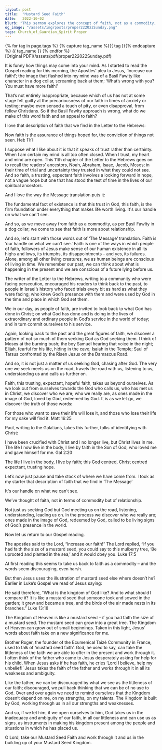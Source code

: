 ```yaml
---
layout: post
title:  "Mustard Seed Faith"
date:   2022-10-02
blurb: "This sermon explores the concept of faith, not as a commodity, but as a relationship. It emphasizes that faith is about trust rather than certainty, and that it is not just about us seeking God, but God meeting us on our journey. The sermon also highlights the idea of 'mustard seed faith' - that even a small amount of faith can grow into something significant."
og_image: "/assets/img/posts/proper222022Sunday.png"
tags: Church_of_Gaurdian_Spirit Proper
---    
```

<div class="tag-pills">
  {% for tag in page.tags %}
    {% capture tag_name %}{{ tag }}{% endcapture %}
    <a href="{{ site.baseurl }}/tag/{{ tag_name }}" class="tag-pill">{{ tag_name }}</a>
  {% endfor %}
</div>
[Original PDF](/assets/pdf/proper222022Sunday.pdf)

It is funny how things may come into your mind. As I started to read the Gospel reading for this morning, the Apostles’ plea to Jesus, ‘Increase our faith!’; the image that flashed into my mind was of a Basil Fawlty like character in a dog collar, screaming back at them; ‘What’s wrong with you? You must have more faith!’

That’s not entirely inappropriate, because which of us has not at some stage felt guilty at the precariousness of our faith in times of anxiety or testing; maybe even sensed a touch of pity, or even disapproval, from fellow Christians. So if the Basil Fawlty approach is wrong, what do we make of this word faith and an appeal to faith?

I love that description of faith that we find in the Letter to the Hebrews:

Now faith is the assurance of things hoped for, the conviction of things not seen. Heb 11:1

I suppose what I like about it is that it speaks of trust rather than certainty. When I am certain my mind is all too often closed. When I trust, my heart and mind are open. This 11th chapter of the Letter to the Hebrews goes on to recall the readers’ ancestors, Noah, Abraham, Isaac, Jacob, Moses; in their time of trial and uncertainty they trusted in what they could not see. And so faith, a trusting, expectant faith involves a looking forward in hope, not a vague hope but one that has stood the test of time in the lives of our spiritual ancestors.

And I love the way the Message translation puts it:

The fundamental fact of existence is that this trust in God, this faith, is the firm foundation under everything that makes life worth living. It's our handle on what we can't see.

And so, as we move away from faith as a commodity, as per Basil Fawlty in a dog collar; we come to see that faith is more about relationship.

And so, let’s start with those words out of ‘The Message’ translation. Faith is ‘our handle on what we can’t see.’ Faith is one of the ways in which people of faith, followers of Jesus make sense of our human existence in all its highs and lows, its triumphs, its disappointments – and yes, its failures. Alone, among all other living creatures, we as human beings are conscious of living in time. We remember our past, we can think about what is happening in the present and we are conscious of a future lying before us.

The writer of the Letter to the Hebrews, writing to a community who were facing persecution, encouraged his readers to think back to the past, to people in Israel’s history who faced trials every bit as hard as what they were facing; who knew God’s presence with them and were used by God in the time and place in which God set them.

We in our day, as people of faith, are invited to look back to what God has done in Christ; on what God has done and is doing in the lives of extraordinary and ordinary people in God’s service in the world of today; and in turn commit ourselves to his service.

Again, looking back to the past and the great figures of faith, we discover a pattern of not so much of them seeking God as God seeking them. I think of Moses at the burning bush; the boy Samuel hearing that voice in the night; Elijah, fearful for his life, hiding in the cave; Isaiah in the Temple; Saul of Tarsus confronted by the Risen Jesus on the Damascus Road.

And so, it is not just a matter of us seeking God, chasing after God. The very one we seek meets us on the road, travels the road with us, listening to us, understanding us and calls us further on.

Faith, this trusting, expectant, hopeful faith, takes us beyond ourselves. As we look out from ourselves towards the God who calls us, who has met us in Christ, we discover who we are; who we really are, as ones made in the image of God, loved by God, redeemed by God. It is as we let go, we discover the truth of those words:

For those who want to save their life will lose it, and those who lose their life for my sake will find it. Matt 16:25

Paul, writing to the Galatians, takes this further, talks of identifying with Christ:

I have been crucified with Christ and I no longer live, but Christ lives in me. The life I now live in the body, I live by faith in the Son of God, who loved me and gave himself for me. Gal 2:20

The life I live in the body, I live by faith; this God centred, Christ centred expectant, trusting hope.

Let’s now just pause and take stock of where we have come from. I took as my starter that description of faith that we find in ‘The Message’

It's our handle on what we can't see.

We’ve thought of faith, not in terms of commodity but of relationship.

Not just us seeking God but God meeting us on the road, listening, understanding, leading us on. In the process we discover who we really are; ones made in the image of God, redeemed by God, called to be living signs of God’s presence in the world.

Now let us return to our Gospel reading.

The apostles said to the Lord, “Increase our faith!” The Lord replied, “If you had faith the size of a mustard seed, you could say to this mulberry tree, ‘Be uprooted and planted in the sea,’ and it would obey you. Luke 17:5

At first reading this seems to take us back to faith as a commodity – and the words seem discouraging, even harsh.

But then Jesus uses the illustration of mustard seed else where doesn’t he? Earlier in Luke’s Gospel we read of Jesus saying:

He said therefore, “What is the kingdom of God like? And to what should I compare it? It is like a mustard seed that someone took and sowed in the garden; it grew and became a tree, and the birds of the air made nests in its branches.” Luke 13:18

The Kingdom of Heaven is like a mustard seed – if you had faith the size of a mustard seed. The mustard seed can grow into a great tree. The Kingdom of Heaven can grow out of small beginnings. Taken in this light, Jesus’ words about faith take on a new significance for me.

Brother Roger, the founder of the Ecumenical Taizé Community in France, used to talk of ‘mustard seed faith’. God, he used to say, can take the littleness of the faith we are able to offer in the present and work through it. I often think of the father who came to Jesus desperately asking for help for his child. When Jesus asks if he has faith, he cries ‘Lord I believe, help my unbelief!’ Jesus takes the faith of the father and works through it in all its weakness and ambiguity.

Like the father, we can be discouraged by what we see as the littleness of our faith; discouraged, we pull back thinking that we can be of no use to God. Over and over again we need to remind ourselves that the Kingdom doesn’t depend on me, on my strengths, on my talents. The Kingdom is built by God, working through us in all our strengths and weaknesses.

And so, if we let him, if we open ourselves to him, God takes us in the inadequacy and ambiguity of our faith, in all our littleness and can use us as signs, as instruments in making his kingdom present among the people and situations in which he has placed us.

O Lord, take our Mustard Seed Faith and work through it and us in the building up of your Mustard Seed Kingdom.
